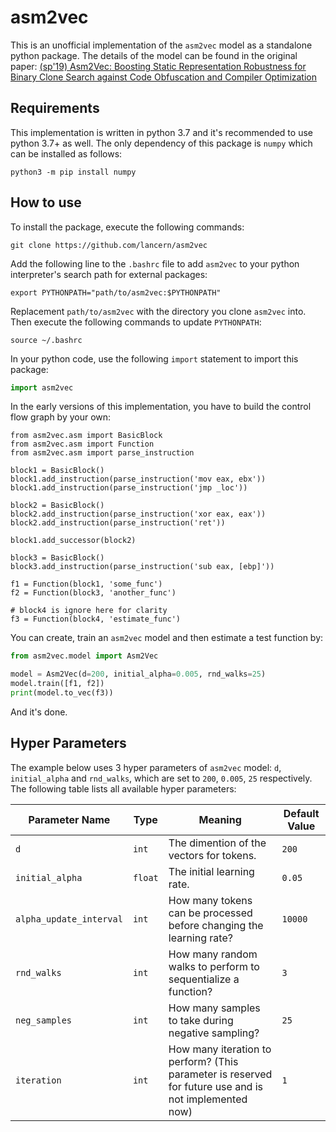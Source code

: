 # asm2vec

This is an unofficial implementation of the `asm2vec` model as a standalone python package. The details of the model can be found in the original paper: [(sp'19) Asm2Vec: Boosting Static Representation Robustness for Binary Clone Search against Code Obfuscation and Compiler Optimization](https://www.computer.org/csdl/proceedings-article/sp/2019/666000a038/19skfc3ZfKo)

## Requirements

This implementation is written in python 3.7 and it's recommended to use python 3.7+ as well. The only dependency of this package is `numpy` which can be installed as follows:

```shell
python3 -m pip install numpy
```

## How to use

To install the package, execute the following commands:

```shell
git clone https://github.com/lancern/asm2vec
```

Add the following line to the `.bashrc` file to add `asm2vec` to your python interpreter's search path for external packages:

```shell
export PYTHONPATH="path/to/asm2vec:$PYTHONPATH"
```

Replacement `path/to/asm2vec` with the directory you clone `asm2vec` into. Then execute the following commands to update `PYTHONPATH`:

```shell
source ~/.bashrc
```

In your python code, use the following `import` statement to import this package:

```python
import asm2vec
```

In the early versions of this implementation, you have to build the control flow graph by your own:

```
from asm2vec.asm import BasicBlock
from asm2vec.asm import Function
from asm2vec.asm import parse_instruction

block1 = BasicBlock()
block1.add_instruction(parse_instruction('mov eax, ebx'))
block1.add_instruction(parse_instruction('jmp _loc'))

block2 = BasicBlock()
block2.add_instruction(parse_instruction('xor eax, eax'))
block2.add_instruction(parse_instruction('ret'))

block1.add_successor(block2)

block3 = BasicBlock()
block3.add_instruction(parse_instruction('sub eax, [ebp]'))

f1 = Function(block1, 'some_func')
f2 = Function(block3, 'another_func')

# block4 is ignore here for clarity
f3 = Function(block4, 'estimate_func')
```

You can create, train an `asm2vec` model and then estimate a test function by:

```python
from asm2vec.model import Asm2Vec

model = Asm2Vec(d=200, initial_alpha=0.005, rnd_walks=25)
model.train([f1, f2])
print(model.to_vec(f3))
```

And it's done.

## Hyper Parameters

The example below uses 3 hyper parameters of `asm2vec` model: `d`, `initial_alpha` and `rnd_walks`, which are set to `200`, `0.005`, `25` respectively. The following table lists all available hyper parameters:

| Parameter Name          | Type    | Meaning                                                                                               | Default Value |
| ----------------------- | ------- | ----------------------------------------------------------------------------------------------------- | ------------- |
| `d`                     | `int`   | The dimention of the vectors for tokens.                                                              | `200`         |
| `initial_alpha`         | `float` | The initial learning rate.                                                                            | `0.05`        |
| `alpha_update_interval` | `int`   | How many tokens can be processed before changing the learning rate?                                   | `10000`       |
| `rnd_walks`             | `int`   | How many random walks to perform to sequentialize a function?                                         | `3`           |
| `neg_samples`           | `int`   | How many samples to take during negative sampling?                                                    | `25`          |
| `iteration`             | `int`   | How many iteration to perform? (This parameter is reserved for future use and is not implemented now) | `1`           |

